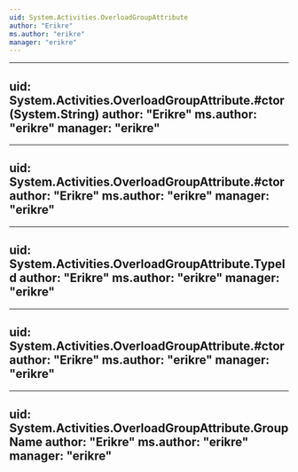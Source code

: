 ```yaml
---
uid: System.Activities.OverloadGroupAttribute
author: "Erikre"
ms.author: "erikre"
manager: "erikre"
---
```


---
uid: System.Activities.OverloadGroupAttribute.#ctor(System.String)
author: "Erikre"
ms.author: "erikre"
manager: "erikre"
---

---
uid: System.Activities.OverloadGroupAttribute.#ctor
author: "Erikre"
ms.author: "erikre"
manager: "erikre"
---

---
uid: System.Activities.OverloadGroupAttribute.TypeId
author: "Erikre"
ms.author: "erikre"
manager: "erikre"
---

---
uid: System.Activities.OverloadGroupAttribute.#ctor
author: "Erikre"
ms.author: "erikre"
manager: "erikre"
---

---
uid: System.Activities.OverloadGroupAttribute.GroupName
author: "Erikre"
ms.author: "erikre"
manager: "erikre"
---
